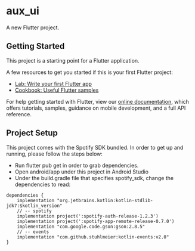 # aux_ui

A new Flutter project.

## Getting Started

This project is a starting point for a Flutter application.

A few resources to get you started if this is your first Flutter project:

- [Lab: Write your first Flutter app](https://flutter.dev/docs/get-started/codelab)
- [Cookbook: Useful Flutter samples](https://flutter.dev/docs/cookbook)

For help getting started with Flutter, view our
[online documentation](https://flutter.dev/docs), which offers tutorials,
samples, guidance on mobile development, and a full API reference.

## Project Setup

This project comes with the Spotify SDK bundled. In order to get up and running, please follow the steps below:

* Run flutter pub get in order to grab dependencies.
* Open android/app under this project in Android Studio
* Under the build.gradle file that specifies spotify_sdk, change the dependencies to read:

```
dependencies {
    implementation "org.jetbrains.kotlin:kotlin-stdlib-jdk7:$kotlin_version"
    // -- spotify
    implementation project(':spotify-auth-release-1.2.3')
    implementation project(':spotify-app-remote-release-0.7.0')
    implementation "com.google.code.gson:gson:2.8.5"
    // -- events
    implementation "com.github.stuhlmeier:kotlin-events:v2.0"
}
```



